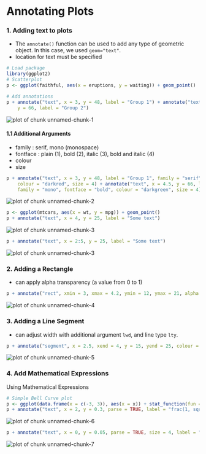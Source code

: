 Annotating Plots
========================================================

### 1. Adding text to plots
 - The `annotate()` function can be used to add any type of geometric object. In this case,
we used `geom="text"`.
- location for text must be specified

```r
# Load package
library(ggplot2)
# Scatterplot
p <- ggplot(faithful, aes(x = eruptions, y = waiting)) + geom_point()

# Add annotations
p + annotate("text", x = 3, y = 48, label = "Group 1") + annotate("text", x = 4.5, 
    y = 66, label = "Group 2")
```

![plot of chunk unnamed-chunk-1](figure/unnamed-chunk-1.png) 


#### 1.1 Additional Arguments
- family : serif, mono (monospace)
- fontface : plain (1), bold (2), italic (3), bold and italic (4)
- colour
- size


```r
p + annotate("text", x = 3, y = 48, label = "Group 1", family = "serif", fontface = "italic", 
    colour = "darkred", size = 4) + annotate("text", x = 4.5, y = 66, label = "Group 2", 
    family = "mono", fontface = "bold", colour = "darkgreen", size = 4)
```

![plot of chunk unnamed-chunk-2](figure/unnamed-chunk-2.png) 



```r
p <- ggplot(mtcars, aes(x = wt, y = mpg)) + geom_point()
p + annotate("text", x = 4, y = 25, label = "Some text")
```

![plot of chunk unnamed-chunk-3](figure/unnamed-chunk-31.png) 

```r
p + annotate("text", x = 2:5, y = 25, label = "Some text")
```

![plot of chunk unnamed-chunk-3](figure/unnamed-chunk-32.png) 

### 2. Adding a Rectangle
- can apply alpha transparency (a value from 0 to 1)

```r
p + annotate("rect", xmin = 3, xmax = 4.2, ymin = 12, ymax = 21, alpha = 0.2)
```

![plot of chunk unnamed-chunk-4](figure/unnamed-chunk-4.png) 


### 3. Adding a Line Segment
- can adjust width with additional argument `lwd`, and line type `lty`.

```r
p + annotate("segment", x = 2.5, xend = 4, y = 15, yend = 25, colour = "green")
```

![plot of chunk unnamed-chunk-5](figure/unnamed-chunk-5.png) 


### 4. Add Mathematical Expressions

Using Mathematical Expressions

```r
# Simple Bell Curve plot
p <- ggplot(data.frame(x = c(-3, 3)), aes(x = x)) + stat_function(fun = dnorm)
p + annotate("text", x = 2, y = 0.3, parse = TRUE, label = "frac(1, sqrt(2 * pi)) * e ^ {-x^2 / 2}")
```

![plot of chunk unnamed-chunk-6](figure/unnamed-chunk-6.png) 



```r
p + annotate("text", x = 0, y = 0.05, parse = TRUE, size = 4, label = "'Function: ' * y==frac(1, sqrt(2*pi)) * e^{-x^2/2}")
```

![plot of chunk unnamed-chunk-7](figure/unnamed-chunk-7.png) 




